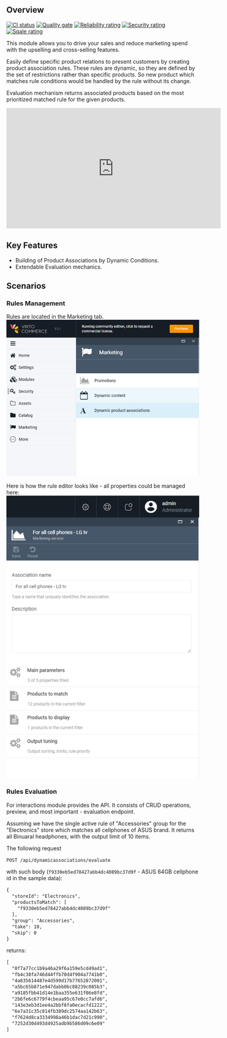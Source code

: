 ## Overview

[![CI status](https://github.com/VirtoCommerce/vc-module-dynamic-associations/workflows/Module%20CI/badge.svg?branch=dev)](https://github.com/VirtoCommerce/vc-module-dynamic-associations/actions?query=workflow%3A"Module+CI") [![Quality gate](https://sonarcloud.io/api/project_badges/measure?project=VirtoCommerce_vc-module-dynamic-associations&metric=alert_status&branch=dev)](https://sonarcloud.io/dashboard?id=VirtoCommerce_vc-module-dynamic-associations) [![Reliability rating](https://sonarcloud.io/api/project_badges/measure?project=VirtoCommerce_vc-module-dynamic-associations&metric=reliability_rating&branch=dev)](https://sonarcloud.io/dashboard?id=VirtoCommerce_vc-module-dynamic-associations) [![Security rating](https://sonarcloud.io/api/project_badges/measure?project=VirtoCommerce_vc-module-dynamic-associations&metric=security_rating&branch=dev)](https://sonarcloud.io/dashboard?id=VirtoCommerce_vc-module-dynamic-associations) [![Sqale rating](https://sonarcloud.io/api/project_badges/measure?project=VirtoCommerce_vc-module-dynamic-associations&metric=sqale_rating&branch=dev)](https://sonarcloud.io/dashboard?id=VirtoCommerce_vc-module-dynamic-associations)

This module allows you to drive your sales and reduce marketing spend with the upselling and cross-selling features.

Easily define specific product relations to present customers by creating product association rules. These rules are dynamic, so they are defined by the set of restrictions rather than specific products. So new product which matches rule conditions would be handled by the rule without its change.

Evaluation mechanism returns associated products based on the most prioritized matched rule for the given products.

<iframe width="560" height="315" src="https://www.youtube.com/embed/h-YZuKBO7b8" title="YouTube video player" frameborder="0" allow="accelerometer; autoplay; clipboard-write; encrypted-media; gyroscope; picture-in-picture" allowfullscreen></iframe>

## Key Features
* Building of Product Associations by Dynamic Conditions.
* Extendable Evaluation mechanics.

## Scenarios

### Rules Management

Rules are located in the Marketing tab.
![Dynamic associations](./media/rule-list.png)  

Here is how the rule editor looks like - all properties could be managed here:
![Dynamic associations](./media/rule-wizard.png)  

### Rules Evaluation

For interactions module provides the API. It consists of CRUD operations, preview, and most important - evaluation endpoint.

Assuming we have the single active rule of "Accessories" group for the "Electronics" store which matches all cellphones of ASUS brand. It returns all Binuaral headphones, with the output limit of 10 items.

The following request 
```
POST /api/dynamicassociations/evaluate
```
with such body (`f9330eb5ed78427abb4dc4089bc37d9f` - ASUS 64GB cellphone id in the sample data):
```
{
  "storeId": "Electronics",
  "productsToMatch": [
    "f9330eb5ed78427abb4dc4089bc37d9f"
  ],
  "group": "Accessories",
  "take": 10,
  "skip": 0
}
```
returns:
```
[
  "0f7a77cc1b9a46a29f6a159e5cd49ad1",
  "fb4c38fa746d44ffb70d4f904a7741b0",
  "4a835614487e4d599d17b77652872001",
  "a5bc65b871e947dabb0bc88239c085b3",
  "a9185fbb41d14e1baa355e631f06e8fd",
  "2b6fe6c6779f4cbeaa95c67e0cc7afd6",
  "143e3eb3d1ee4a2bbf8fa0ecacfd1222",
  "6e7a31c35c814fb389dc2574aa142b63",
  "f7624d8ca3334998a46b1dac7d21c990",
  "7252d30d493d4925adb9b586d09c6e09"
]
```
